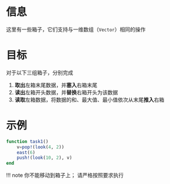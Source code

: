 # 信息
这里有一些箱子，它们支持与一维数组（`Vector`）相同的操作

# 目标
对于以下三组箱子，分别完成
1. **取出**左箱末尾数据，并**塞入**右箱末尾
2. **读出**左箱开头数据，并**替换**右箱开头为该数据
3. **读取**左箱数据，将数据的和、最大值、最小值依次从末尾**推入**右箱

# 示例
```jl
function task1()
	v=pop!(look(4, 2))
	east(6)
	push!(look(10, 2), v)
end
```

!!! note
	你不能移动到箱子上；
	请严格按照要求执行
